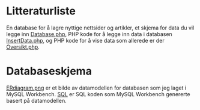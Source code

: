 # Litteraturliste
En database for å lagre nyttige nettsider og artikler, et skjema for data du vil legge inn [Database.php](Php%20Files/Database.php), PHP kode for å legge inn data i databasen [InsertData.php](Php%20Files/InsertData.php), og PHP kode for å vise data som allerede er der [Oversikt.php](Php%20Files/Oversikt.php). 
# Databaseskjema
[ERdiagram.png](ERdiagram.png) er et bilde av datamodellen for databasen som jeg laget i MySQL Workbench. [SQL](SQL) er SQL koden som MySQL Workbench genererte basert på datamodellen.
